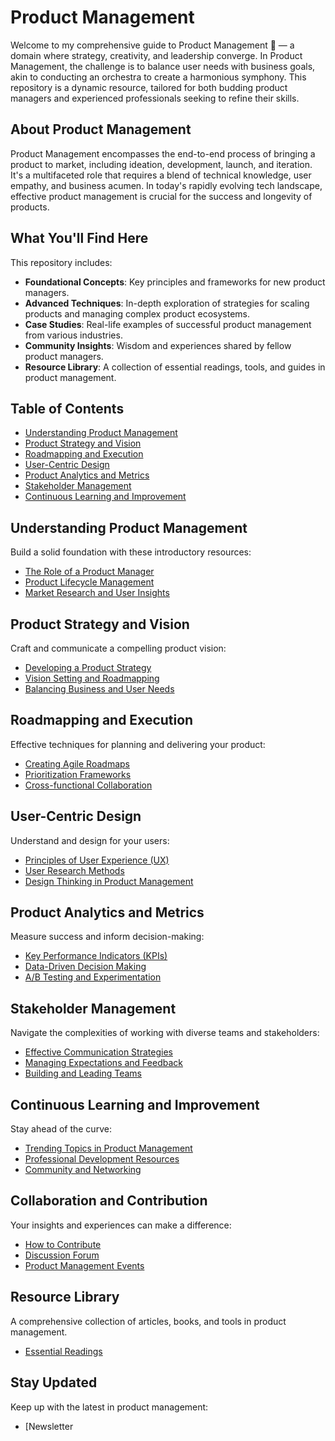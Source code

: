 # Product Management

Welcome to my comprehensive guide to Product Management 👋 — a domain where strategy, creativity, and leadership converge. In Product Management, the challenge is to balance user needs with business goals, akin to conducting an orchestra to create a harmonious symphony. This repository is a dynamic resource, tailored for both budding product managers and experienced professionals seeking to refine their skills.

## About Product Management

Product Management encompasses the end-to-end process of bringing a product to market, including ideation, development, launch, and iteration. It's a multifaceted role that requires a blend of technical knowledge, user empathy, and business acumen. In today's rapidly evolving tech landscape, effective product management is crucial for the success and longevity of products.

## What You'll Find Here

This repository includes:

- **Foundational Concepts**: Key principles and frameworks for new product managers.
- **Advanced Techniques**: In-depth exploration of strategies for scaling products and managing complex product ecosystems.
- **Case Studies**: Real-life examples of successful product management from various industries.
- **Community Insights**: Wisdom and experiences shared by fellow product managers.
- **Resource Library**: A collection of essential readings, tools, and guides in product management.

## Table of Contents

- [Understanding Product Management](#understanding-product-management)
- [Product Strategy and Vision](#product-strategy-and-vision)
- [Roadmapping and Execution](#roadmapping-and-execution)
- [User-Centric Design](#user-centric-design)
- [Product Analytics and Metrics](#product-analytics-and-metrics)
- [Stakeholder Management](#stakeholder-management)
- [Continuous Learning and Improvement](#continuous-learning-and-improvement)

## Understanding Product Management

Build a solid foundation with these introductory resources:

- [The Role of a Product Manager](Getting-Started/The-Role-of-a-Product-Manager.md)
- [Product Lifecycle Management](Getting-Started/Product-Lifecycle-Management.md)
- [Market Research and User Insights](Getting-Started/Market-Research-and-User-Insights.md)

## Product Strategy and Vision

Craft and communicate a compelling product vision:

- [Developing a Product Strategy](Strategy/Developing-a-Product-Strategy.md)
- [Vision Setting and Roadmapping](Strategy/Vision-Setting-and-Roadmapping.md)
- [Balancing Business and User Needs](Strategy/Balancing-Business-and-User-Needs.md)

## Roadmapping and Execution

Effective techniques for planning and delivering your product:

- [Creating Agile Roadmaps](Execution/Creating-Agile-Roadmaps.md)
- [Prioritization Frameworks](Execution/Prioritization-Frameworks.md)
- [Cross-functional Collaboration](Execution/Cross-functional-Collaboration.md)

## User-Centric Design

Understand and design for your users:

- [Principles of User Experience (UX)](Design/Principles-of-UX.md)
- [User Research Methods](Design/User-Research-Methods.md)
- [Design Thinking in Product Management](Design/Design-Thinking-in-Product-Management.md)

## Product Analytics and Metrics

Measure success and inform decision-making:

- [Key Performance Indicators (KPIs)](Analytics/Key-Performance-Indicators.md)
- [Data-Driven Decision Making](Analytics/Data-Driven-Decision-Making.md)
- [A/B Testing and Experimentation](Analytics/AB-Testing-and-Experimentation.md)

## Stakeholder Management

Navigate the complexities of working with diverse teams and stakeholders:

- [Effective Communication Strategies](Stakeholders/Effective-Communication-Strategies.md)
- [Managing Expectations and Feedback](Stakeholders/Managing-Expectations-and-Feedback.md)
- [Building and Leading Teams](Stakeholders/Building-and-Leading-Teams.md)

## Continuous Learning and Improvement

Stay ahead of the curve:

- [Trending Topics in Product Management](Learning/Trending-Topics.md)
- [Professional Development Resources](Learning/Professional-Development-Resources.md)
- [Community and Networking](Learning/Community-and-Networking.md)

## Collaboration and Contribution

Your insights and experiences can make a difference:

- [How to Contribute](Collaboration/How-to-Contribute.md)
- [Discussion Forum](https://github.com/YourUsername/product-management/discussions)
- [Product Management Events](Collaboration/Product-Management-Events.md)

## Resource Library
A comprehensive collection of articles, books, and tools in product management.

- [Essential Readings](Resources/Essential-Readings.md)

## Stay Updated

Keep up with the latest in product management:

- [Newsletter
